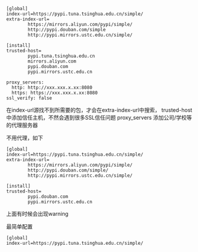 
```shell
[global]
index-url=https://pypi.tuna.tsinghua.edu.cn/simple/
extra-index-url=
        https://mirrors.aliyun.com/pypi/simple/
        http://pypi.douban.com/simple
        http://pypi.mirrors.ustc.edu.cn/simple/

[install]
trusted-host=
        pypi.tuna.tsinghua.edu.cn
        mirrors.aliyun.com
        pypi.douban.com
        pypi.mirrors.ustc.edu.cn

proxy_servers:
  http: http://xxx.xxx.x.xx:8080
  https: https://xxx.xxx.x.xx:8080
ssl_verify: false
```

在index-url源找不到所需要的包，才会在extra-index-url中搜索，
trusted-host中添加信任主机，不然会遇到很多SSL信任问题
proxy_servers 添加公司/学校等的代理服务器

不用代理，如下


```shell
[global]
index-url=https://pypi.tuna.tsinghua.edu.cn/simple/
extra-index-url=
        https://mirrors.aliyun.com/pypi/simple/
        http://pypi.douban.com/simple/
        http://pypi.mirrors.ustc.edu.cn/simple/

[install]
trusted-host=
        pypi.douban.com
        pypi.mirrors.ustc.edu.cn
```


上面有时候会出现warning

最简单配置

```shell
[global]
index-url=https://pypi.tuna.tsinghua.edu.cn/simple/
```
